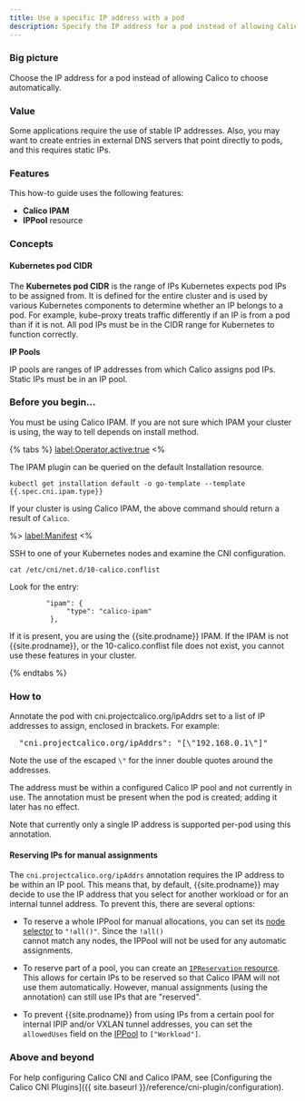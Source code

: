 ```yaml
---
title: Use a specific IP address with a pod
description: Specify the IP address for a pod instead of allowing Calico to automatically choose one.
---
```


### Big picture

Choose the IP address for a pod instead of allowing Calico to choose automatically.

### Value

Some applications require the use of stable IP addresses. Also, you may want to create entries in external DNS servers that point directly to pods, and this requires static IPs.

### Features

This how-to guide uses the following features: 

- **Calico IPAM**
- **IPPool** resource


### Concepts

#### Kubernetes pod CIDR

The **Kubernetes pod CIDR** is the range of IPs Kubernetes expects pod IPs to be assigned from.  It is defined for the entire cluster and is used by various Kubernetes components to determine whether an IP belongs to a pod. For example, kube-proxy treats traffic differently if an IP is from a pod than if it is not. All pod IPs must be in the CIDR range for Kubernetes to function correctly.

**IP Pools**

IP pools are ranges of IP addresses from which Calico assigns pod IPs. Static IPs must be in an IP pool.

### Before you begin...

You must be using Calico IPAM. If you are not sure which IPAM your cluster is using, the way to tell depends on install method.

{% tabs %}
  <label:Operator,active:true>
<%

The IPAM plugin can be queried on the default Installation resource.

```
kubectl get installation default -o go-template --template {{.spec.cni.ipam.type}}
```

If your cluster is using Calico IPAM, the above command should return a result of `Calico`.

%>
  <label:Manifest>
<%

SSH to one of your Kubernetes nodes and examine the CNI configuration.

```
cat /etc/cni/net.d/10-calico.conflist
```

Look for the entry:

```
         "ipam": {
              "type": "calico-ipam"
          },
```

If it is present, you are using the {{site.prodname}} IPAM. If the IPAM is not {{site.prodname}}, or the 10-calico.conflist file does not exist, you cannot use these features in your cluster.

{% endtabs %}

### How to

Annotate the pod with cni.projectcalico.org/ipAddrs set to a list of IP addresses to assign, enclosed in brackets. For example:

<pre>
  "cni.projectcalico.org/ipAddrs": "[\"192.168.0.1\"]"
</pre>

Note the use of the escaped `\"` for the inner double quotes around the addresses.

The address must be within a configured Calico IP pool and not currently in use. The annotation must be present when the pod is created; adding it later has no effect.

Note that currently only a single IP address is supported per-pod using this annotation.

#### Reserving IPs for manual assignments

The `cni.projectcalico.org/ipAddrs` annotation requires the IP address to be within an IP pool.  This means that,
by default, {{site.prodname}} may decide to use the IP address that you select for another workload or for an internal
tunnel address.  To prevent this, there are several options:

* To reserve a whole IPPool for manual allocations, you can set its [node selector](../reference/resources/ippool) to `"!all()"`.  Since the `!all()`  
  cannot match any nodes, the IPPool will not be used for any automatic assignments.

* To reserve part of a pool, you can create an [`IPReservation` resource](../reference/resources/ipreservation). This allows for certain IPs to be reserved so
  that Calico IPAM will not use them automatically.  However, manual assignments (using the annotation) can still use 
  IPs that are "reserved".

* To prevent {{site.prodname}} from using IPs from a certain pool for internal IPIP and/or VXLAN tunnel addresses, you 
  can set the `allowedUses` field on the [IPPool](../reference/resources/ippool) to `["Workload"]`.

### Above and beyond

For help configuring Calico CNI and Calico IPAM, see [Configuring the Calico CNI Plugins]({{ site.baseurl }}/reference/cni-plugin/configuration).
